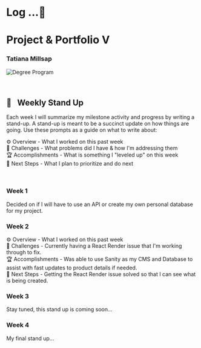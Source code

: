 
# Log ...🚀 



# Project & Portfolio V
### Tatiana Millsap 


![Degree Program](https://img.shields.io/badge/degree-web%20development-blue.svg)&nbsp; 

<br>


## 📢 &nbsp; Weekly Stand Up

Each week I will summarize my milestone activity and progress by writing a stand-up. A stand-up is meant to be a succinct update on how things are going. Use these prompts as a guide on what to write about:

⚙️ Overview - What I worked on this past week
<br>
🌵 Challenges - What problems did I have & how I'm addressing them
<br>
🏆 Accomplishments - What is something I "leveled up" on this week
<br>
🔮 Next Steps - What I plan to prioritize and do next

<br>

### Week 1

Decided on if I will have to use an API or create my own personal database for my project. 

### Week 2

⚙️ Overview - What I worked on this past week
<br>
🌵 Challenges - Currently having a React Render issue that I'm working through to fix.
<br>
🏆 Accomplishments - Was able to use Sanity as my CMS and Database to assist with fast updates to product details if needed.
<br>
🔮 Next Steps - Getting the React Render issue solved so that I can see what is being created. 

### Week 3

Stay tuned, this stand up is coming soon...

### Week 4

My final stand up...





<br>
